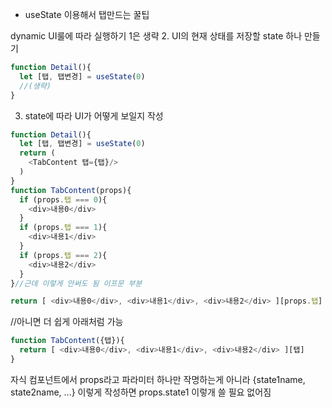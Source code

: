 * useState 이용해서 탭만드는 꿀팁

dynamic UI룰에 따라 실행하기
1은 생략
2. UI의 현재 상태를 저장할 state 하나 만들기
```javascript
function Detail(){
  let [탭, 탭변경] = useState(0) 
  //(생략)
}
```
3. state에 따라 UI가 어떻게 보일지 작성
```javascript
function Detail(){
  let [탭, 탭변경] = useState(0)
  return (
    <TabContent 탭={탭}/>
  )
}
function TabContent(props){
  if (props.탭 === 0){
    <div>내용0</div>
  }
  if (props.탭 === 1){
    <div>내용1</div>
  }
  if (props.탭 === 2){
    <div>내용2</div>
  }
}//근데 이렇게 안써도 됨 이프문 부분
```
```javascript
return [ <div>내용0</div>, <div>내용1</div>, <div>내용2</div> ][props.탭]
```
//아니면 더 쉽게 아래처럼 가능
```javascript
function TabContent({탭}){
  return [ <div>내용0</div>, <div>내용1</div>, <div>내용2</div> ][탭]
}
```
자식 컴포넌트에서 props라고 파라미터 하나만 작명하는게 아니라 {state1name, state2name, ...} 이렇게 작성하면 props.state1 이렇개 쓸 필요 없어짐